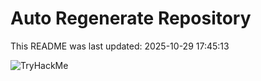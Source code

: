 # Auto Regenerate Repository

This README was last updated: 2025-10-29 17:45:13

 ![TryHackMe](https://tryhackme.com/badge/533634)